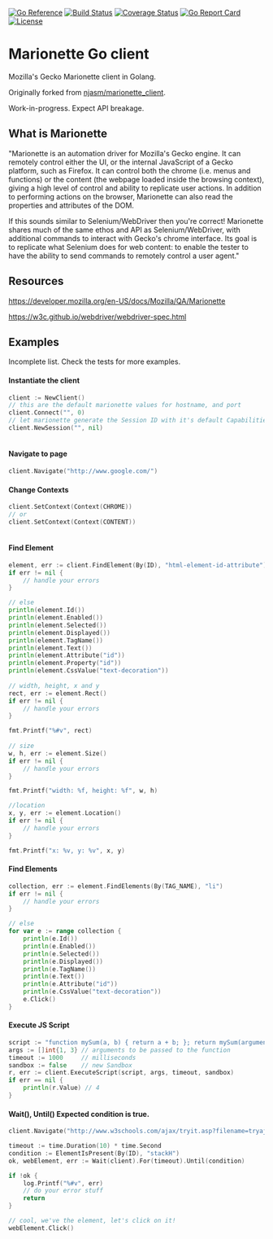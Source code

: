 [![Go Reference](https://pkg.go.dev/badge/marionette_client.svg)](https://pkg.go.dev/github.com/dennwc/marionette)
[![Build Status](https://github.com/dennwc/marionette/workflows/CI/badge.svg)](https://github.com/dennwc/marionette/actions?query=workflow%3ACI)
[![Coverage Status](https://coveralls.io/repos/github/dennwc/marionette/badge.svg?branch=master)](https://coveralls.io/github/dennwc/marionette?branch=master)
[![Go Report Card](https://goreportcard.com/badge/github.com/dennwc/marionette)](https://goreportcard.com/report/github.com/dennwc/marionette)
[![License](https://img.shields.io/badge/license-MIT-blue.svg)](https://choosealicense.com/licenses/mit/)

# Marionette Go client
Mozilla's Gecko Marionette client in Golang.

Originally forked from [njasm/marionette_client](https://github.com/njasm/marionette_client).

Work-in-progress. Expect API breakage.

## What is Marionette
"Marionette is an automation driver for Mozilla's Gecko engine. It can remotely control either the UI, or the internal 
JavaScript of a Gecko platform, such as Firefox. It can control both the chrome (i.e. menus and functions) or the content 
(the webpage loaded inside the browsing context), giving a high level of control and ability to replicate user actions. 
In addition to performing actions on the browser, Marionette can also read the properties and attributes of the DOM.

If this sounds similar to Selenium/WebDriver then you're correct! Marionette shares much of the same ethos and API as 
Selenium/WebDriver, with additional commands to interact with Gecko's chrome interface. Its goal is to replicate what 
Selenium does for web content: to enable the tester to have the ability to send commands to remotely control a user agent." 

## Resources
https://developer.mozilla.org/en-US/docs/Mozilla/QA/Marionette 

https://w3c.github.io/webdriver/webdriver-spec.html

## Examples
Incomplete list. Check the tests for more examples.

#### Instantiate the client
```go
client := NewClient()
// this are the default marionette values for hostname, and port 
client.Connect("", 0)
// let marionette generate the Session ID with it's default Capabilities
client.NewSession("", nil) 
	
```

#### Navigate to page
```go
client.Navigate("http://www.google.com/")
```

#### Change Contexts
```go
client.SetContext(Context(CHROME))
// or
client.SetContext(Context(CONTENT))
	
```

#### Find Element
```go
element, err := client.FindElement(By(ID), "html-element-id-attribute")
if err != nil {
	// handle your errors
}

// else
println(element.Id())
println(element.Enabled())
println(element.Selected())
println(element.Displayed())
println(element.TagName())
println(element.Text())
println(element.Attribute("id"))
println(element.Property("id"))
println(element.CssValue("text-decoration"))
	
// width, height, x and y
rect, err := element.Rect()
if err != nil {
    // handle your errors
}

fmt.Printf("%#v", rect)
	
// size
w, h, err := element.Size()
if err != nil {
	// handle your errors
}

fmt.Printf("width: %f, height: %f", w, h)

//location
x, y, err := element.Location()
if err != nil {
    // handle your errors
}

fmt.Printf("x: %v, y: %v", x, y)
```

#### Find Elements
```go
collection, err := element.FindElements(By(TAG_NAME), "li")
if err != nil {
	// handle your errors
}

// else
for var e := range collection {
	println(e.Id())
   	println(e.Enabled())
   	println(e.Selected())
   	println(e.Displayed())
   	println(e.TagName())
   	println(e.Text())
   	println(e.Attribute("id"))
   	println(e.CssValue("text-decoration"))
   	e.Click()
}
```

#### Execute JS Script
```go
script := "function mySum(a, b) { return a + b; }; return mySum(arguments[0], arguments[1]);"
args := []int{1, 3} // arguments to be passed to the function
timeout := 1000     // milliseconds
sandbox := false    // new Sandbox
r, err := client.ExecuteScript(script, args, timeout, sandbox)
if err == nil {
    println(r.Value) // 4 
}
```

#### Wait(), Until() Expected condition is true.
```go
client.Navigate("http://www.w3schools.com/ajax/tryit.asp?filename=tryajax_get")

timeout := time.Duration(10) * time.Second
condition := ElementIsPresent(By(ID), "stackH")
ok, webElement, err := Wait(client).For(timeout).Until(condition)

if !ok {
	log.Printf("%#v", err)
	// do your error stuff
	return
}

// cool, we've the element, let's click on it!
webElement.Click()
```
